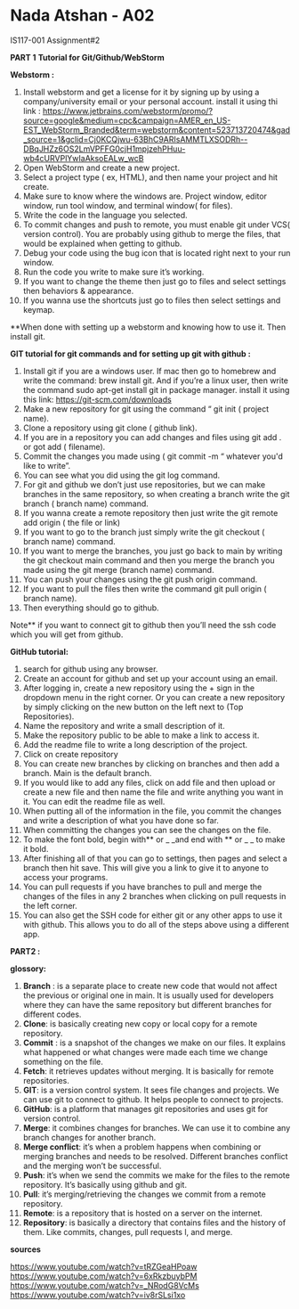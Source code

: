 # Nada Atshan - A02
IS117-001 Assignment#2


__PART 1__
**Tutorial for Git/Github/WebStorm** 

**Webstorm :** 
1. Install webstorm and get a license for it by signing up by using a  company/university email or your personal account. install it using thi link : https://www.jetbrains.com/webstorm/promo/?source=google&medium=cpc&campaign=AMER_en_US-EST_WebStorm_Branded&term=webstorm&content=523713720474&gad_source=1&gclid=Cj0KCQjwu-63BhC9ARIsAMMTLXSODRh--DBqJHZz6OS2LmVPFFG0cjH1mpjzehPHuu-wb4cURVPlYwIaAksoEALw_wcB
2. Open WebStorm and create a new project. 
3. Select a project type ( ex, HTML), and then name your project and hit create. 
4. Make sure to know where the windows are. Project window, editor window, run tool window, and terminal window( for files). 
5. Write the code in the language you selected. 
6. To commit changes and push to remote, you must enable git under VCS( version control). You are probably using github to merge the files, that would be explained when getting to github. 
7. Debug your code using the bug icon that is located right next to your run window. 
8. Run the code you write to make sure it’s working. 
9. If you want to change the theme then just go to files and select settings then behaviors & appearance. 
10. If you wanna use the shortcuts just go to files then select settings and keymap. 

**When done with setting up a webstorm and knowing how to use it. Then install git. 

**GIT tutorial for git commands and for setting up git with github :**

1. Install git if you are a windows user. If mac then go to homebrew and write the command: brew install git. And if you’re a linux user, then write the command sudo apt-get install git in package manager. install it using this link: https://git-scm.com/downloads 
2. Make a new repository for git using the command “ git init ( project name). 
3. Clone a repository using git clone ( github link).
4. If you are in a repository you can add changes and files using git add . or got add ( filename). 
5. Commit the changes you made using ( git commit -m “ whatever you'd like to write”. 
6. You can see what you did using the git log command. 
7. For git and github we don’t just use repositories, but we can make branches in the same repository, so when creating a branch write the git branch ( branch name) command. 
8. If you wanna create a remote repository then just write the git remote add origin ( the file or link) 
9. If you want to go to the branch just simply write the git checkout ( branch name) command. 
10. If you want to merge the branches, you just go back to main by writing the  git checkout main command and then you merge the branch you made using the git merge (branch name) command. 
11. You can push your changes using the git push origin command. 
12. If you want to pull the files then write the command git pull origin ( branch name). 
13. Then everything should go to github. 

Note** if you want to connect git to github then you’ll need the ssh code which you will get from github.

**GitHub tutorial:**
1. search for github using any browser. 
2. Create an account for github and set up your account using an email. 
3. After logging in, create a new repository using the + sign in the dropdown menu in the right corner. Or you can create a new repository by simply clicking on the new button on the left next to (Top Repositories). 
4. Name the repository and write a small description of it. 
5. Make the repository public to be able to make a link to access it. 
6. Add the readme file to write a long description of the project. 
7. Click on create repository
8. You can create new branches by clicking on branches and then add a branch. Main is the default branch. 
9. If you would like to add any files, click on add file and then upload or create a new file and then name the file and write anything you want in it. You can edit the readme file as well. 
10. When putting all of the information in the file, you commit the changes and write a description of what you have done so far. 
11. When committing the changes you can see the changes on the file. 
12. To make the font bold, begin with** or _ _and end with ** or _ _  to make it bold. 
13. After finishing all of that you can go to settings, then pages and select a branch then hit save. This will give you a link to give it to anyone to access your programs. 
14. You can pull requests if you have branches to pull and merge the changes of the files in any 2 branches when clicking on pull requests in the left corner. 
15. You can also get the SSH code for either git or any other apps to use it with github. This allows you to do all of the steps above using a different app.






__PART2 :__

**glossory:**
1. **Branch** : is a separate place to create new code that would not affect the previous or original one in main. It is usually used for developers where they can have the same repository but different branches for different codes.
2. **Clone**: is basically creating new copy or local copy for a remote repository.
3. **Commit** : is a snapshot of the changes we make on our files. It explains what happened or what changes were made each time we change something on the file.
4. **Fetch**: it retrieves updates without merging. It is basically for remote repositories.
5. **GIT**: is a version control system. It sees file changes and projects. We can use git to connect to github. It helps people to connect to projects.
6. **GitHub**: is a platform that manages git repositories and uses git for version control.
7. **Merge**: it combines changes for branches. We can use it to combine any branch changes for another branch.
8. **Merge conflict**: it’s when a problem happens when combining or merging branches and needs to be resolved. Different branches conflict and the merging won’t be successful.
9. **Push**: it’s when we send the commits we make for the files to the remote repository. It’s basically using github and git.
10. **Pull**: it’s merging/retrieving the changes we commit from a remote repository.
11. **Remote**: is a repository that is hosted on a server on the internet.
12. **Repository**: is basically a directory that contains files and the history of them. Like commits, changes, pull requests l, and merge. 



__sources__

https://www.youtube.com/watch?v=tRZGeaHPoaw 
https://www.youtube.com/watch?v=6xRkzbuybPM 
https://www.youtube.com/watch?v=_NRodG8VcMs
https://www.youtube.com/watch?v=iv8rSLsi1xo 










